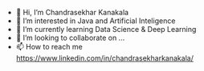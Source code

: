 - 👋 Hi, I’m Chandrasekhar Kanakala
- 👀 I’m interested in Java and Artificial Inteligence
- 🌱 I’m currently learning Data Science & Deep Learning
- 💞️ I’m looking to collaborate on ...
- 📫 How to reach me https://www.linkedin.com/in/chandrasekharkanakala/

<!---
chandrasekhark/chandrasekhark is a ✨ special ✨ repository because its `README.md` (this file) appears on your GitHub profile.
You can click the Preview link to take a look at your changes.
--->
